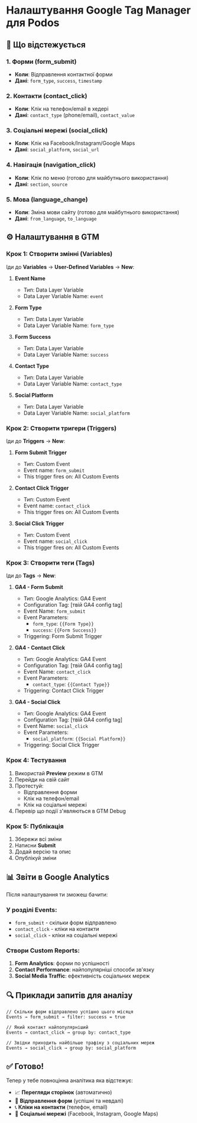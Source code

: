 # Налаштування Google Tag Manager для Podos

## 🎯 Що відстежується

### 1. Форми (form_submit)

- **Коли**: Відправлення контактної форми
- **Дані**: `form_type`, `success`, `timestamp`

### 2. Контакти (contact_click)

- **Коли**: Клік на телефон/email в хедері
- **Дані**: `contact_type` (phone/email), `contact_value`

### 3. Соціальні мережі (social_click)

- **Коли**: Клік на Facebook/Instagram/Google Maps
- **Дані**: `social_platform`, `social_url`

### 4. Навігація (navigation_click)

- **Коли**: Клік по меню (готово для майбутнього використання)
- **Дані**: `section`, `source`

### 5. Мова (language_change)

- **Коли**: Зміна мови сайту (готово для майбутнього використання)
- **Дані**: `from_language`, `to_language`

## ⚙️ Налаштування в GTM

### Крок 1: Створити змінні (Variables)

Іди до **Variables** → **User-Defined Variables** → **New**:

1. **Event Name**
   - Тип: Data Layer Variable
   - Data Layer Variable Name: `event`

2. **Form Type**
   - Тип: Data Layer Variable
   - Data Layer Variable Name: `form_type`

3. **Form Success**
   - Тип: Data Layer Variable
   - Data Layer Variable Name: `success`

4. **Contact Type**
   - Тип: Data Layer Variable
   - Data Layer Variable Name: `contact_type`

5. **Social Platform**
   - Тип: Data Layer Variable
   - Data Layer Variable Name: `social_platform`

### Крок 2: Створити тригери (Triggers)

Іди до **Triggers** → **New**:

1. **Form Submit Trigger**
   - Тип: Custom Event
   - Event name: `form_submit`
   - This trigger fires on: All Custom Events

2. **Contact Click Trigger**
   - Тип: Custom Event
   - Event name: `contact_click`
   - This trigger fires on: All Custom Events

3. **Social Click Trigger**
   - Тип: Custom Event
   - Event name: `social_click`
   - This trigger fires on: All Custom Events

### Крок 3: Створити теги (Tags)

Іди до **Tags** → **New**:

1. **GA4 - Form Submit**
   - Тип: Google Analytics: GA4 Event
   - Configuration Tag: [твій GA4 config tag]
   - Event Name: `form_submit`
   - Event Parameters:
     - `form_type`: `{{Form Type}}`
     - `success`: `{{Form Success}}`
   - Triggering: Form Submit Trigger

2. **GA4 - Contact Click**
   - Тип: Google Analytics: GA4 Event
   - Configuration Tag: [твій GA4 config tag]
   - Event Name: `contact_click`
   - Event Parameters:
     - `contact_type`: `{{Contact Type}}`
   - Triggering: Contact Click Trigger

3. **GA4 - Social Click**
   - Тип: Google Analytics: GA4 Event
   - Configuration Tag: [твій GA4 config tag]
   - Event Name: `social_click`
   - Event Parameters:
     - `social_platform`: `{{Social Platform}}`
   - Triggering: Social Click Trigger

### Крок 4: Тестування

1. Використай **Preview** режим в GTM
2. Перейди на свій сайт
3. Протестуй:
   - Відправлення форми
   - Клік на телефон/email
   - Клік на соціальні мережі
4. Перевір що події з'являються в GTM Debug

### Крок 5: Публікація

1. Збережи всі зміни
2. Натисни **Submit**
3. Додай версію та опис
4. Опублікуй зміни

## 📊 Звіти в Google Analytics

Після налаштування ти зможеш бачити:

### У розділі Events:

- `form_submit` - скільки форм відправлено
- `contact_click` - кліки на контакти
- `social_click` - кліки на соціальні мережі

### Створи Custom Reports:

1. **Form Analytics**: форми по успішності
2. **Contact Performance**: найпопулярніші способи зв'язку
3. **Social Media Traffic**: ефективність соціальних мереж

## 🔍 Приклади запитів для аналізу

```
// Скільки форм відправлено успішно цього місяця
Events → form_submit → filter: success = true

// Який контакт найпопулярніший
Events → contact_click → group by: contact_type

// Звідки приходить найбільше трафіку з соціальних мереж
Events → social_click → group by: social_platform
```

## ✅ Готово!

Тепер у тебе повноцінна аналітика яка відстежує:

- 📈 **Перегляди сторінок** (автоматично)
- 📝 **Відправлення форм** (успішні та невдалі)
- 📞 **Кліки на контакти** (телефон, email)
- 📱 **Соціальні мережі** (Facebook, Instagram, Google Maps)

